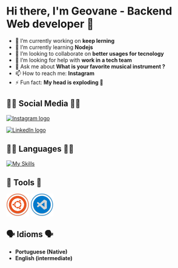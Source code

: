 # Hi there, I'm Geovane - Backend Web developer 👋

- 🔭 I’m currently working on **keep lerning**
- 🌱 I’m currently learning **Nodejs**
- 👯 I’m looking to collaborate on **better usages for tecnology**
- 🤔 I’m looking for help with **work in a tech team**
- 💬 Ask me about **What is your favorite musical instrument ?**
- 📫 How to reach me: **Instagram**
- ⚡ Fun fact: **My head is exploding 🤯**

## 🙋‍♂️ Social Media 🙋‍♂️

[<img src="https://img.shields.io/badge/LinkedIn-282C34?logo=linkedin&logoColor=0077B5" alt="Instagram logo" title="Instagram" height="25" />](https://www.linkedin.com/in/geovane-ievenes-1558321ab/)

[<img src="https://img.shields.io/badge/LinkedIn-282C34?logo=instagram&logoColor=0077B5" alt="LinkedIn logo" title="LinkedIn" height="25" />](https://www.instagram.com/geovaneievenes/)

## 👨‍💻 Languages 👨‍💻
 
[![My Skills](https://skills.thijs.gg/icons?i=html,css,nodejs,js,php,mongodb,mysql,redis)](https://skills.thijs.gg)

## 🔧 Tools 🔧

<img width="60px" src="./img/tools/ubuntu-icon.svg" alt="ReactJS Icon" />
<img width="60px" src="./img/tools/vscode-icon.svg" alt="ReactJS Icon" />

## 🗣 Idioms 🗣

* **Portuguese (Native)**
* **English (intermediate)**

